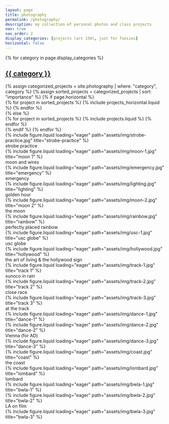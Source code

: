 ```yaml
---
layout: page
title: photography
permalink: /photography/
description: my collection of personal photos and class projects
nav: true
nav_order: 2
display_categories: [projects (art 150), just for funsies]
horizontal: false
---
```


<!-- pages/photography.md -->
<div class="projects">
  <!-- Display categorized projects -->
  {% for category in page.display_categories %}
  <a id="{{ category }}" href=".#{{ category }}">
    <h2 class="category">{{ category }}</h2>
  </a>
  {% assign categorized_projects = site.photography | where: "category", category %}
  {% assign sorted_projects = categorized_projects | sort: "importance" %}
  <!-- Generate cards for each project -->
  {% if page.horizontal %}
  <div class="container">
    <div class="row row-cols-1 row-cols-md-2">
    {% for project in sorted_projects %}
      {% include projects_horizontal.liquid %}
    {% endfor %}
    </div>
  </div>
  {% else %}
  <div class="row row-cols-1 row-cols-md-3">
    {% for project in sorted_projects %}
      {% include projects.liquid %}
    {% endfor %}
  </div>
  {% endif %}
  {% endfor %}
  <div class="row">
    <div class="col-sm mt-3 mt-md-0">
        {% include figure.liquid loading="eager" path="assets/img/strobe-practice.jpg" title="strobe-practice" %}
        <div class="caption">strobe practice</div>
    </div>
    <div class="col-sm mt-3 mt-md-0">
        {% include figure.liquid loading="eager" path="assets/img/moon-1.jpg" title="moon 1" %}
        <div class="caption">moon and wires</div>
        {% include figure.liquid loading="eager" path="assets/img/emergency.jpg" title="emergency" %}
        <div class="caption">emergency</div>
    </div>
  </div>
  <div class="row">
    <div class="col-sm mt-3 mt-md-0">
        {% include figure.liquid loading="eager" path="assets/img/lighting.jpg" title="lighting" %}
        <div class="caption">golden hour</div>
        {% include figure.liquid loading="eager" path="assets/img/moon-2.jpg" title="moon 2" %}
        <div class="caption">the moon</div>
    </div>
    <div class="col-sm mt-3 mt-md-0">
        {% include figure.liquid loading="eager" path="assets/img/rainbow.jpg" title="rainbow" %}
        <div class="caption">perfectly placed rainbow</div>
    </div>
  </div>
  <div class="row">
    <div class="col-sm-4 mt-3 mt-md-0">
        {% include figure.liquid loading="eager" path="assets/img/usc-1.jpg" title="usc globe" %}
        <div class="caption">usc globe</div>
    </div>
    <div class="col-sm-8 mt-3 mt-md-0">
        {% include figure.liquid loading="eager" path="assets/img/hollywood.jpg" title="hollywood" %}
        <div class="caption">the art of living & the hollywood sign</div>
    </div>
  </div>
  <div class="row">
    <div class="col-sm mt-3 mt-md-0">
        {% include figure.liquid loading="eager" path="assets/img/track-1.jpg" title="track 1" %}
        <div class="caption">sunoco in rain</div>
        {% include figure.liquid loading="eager" path="assets/img/track-2.jpg" title="track 2" %}
        <div class="caption">close race</div>
    </div>
    <div class="col-sm mt-3 mt-md-0">
        {% include figure.liquid loading="eager" path="assets/img/track-3.jpg" title="track 3" %}
        <div class="caption">at the track</div>
    </div>
  </div>
  <div class="row">
    <div class="col-sm mt-3 mt-md-0">
        {% include figure.liquid loading="eager" path="assets/img/dance-1.jpg" title="dance-1" %}
    </div>
    <div class="col-sm mt-3 mt-md-0">
        {% include figure.liquid loading="eager" path="assets/img/dance-2.jpg" title="dance-2" %}
        <div class="caption">Vienna (for AD)</div>
    </div>
    <div class="col-sm mt-3 mt-md-0">
        {% include figure.liquid loading="eager" path="assets/img/dance-3.jpg" title="dance-3" %}
    </div>
  </div>
  <div class="row">
    <div class="col-sm mt-3 mt-md-0">
        {% include figure.liquid loading="eager" path="assets/img/coast.jpg" title="coast" %}
        <div class="caption">the coast</div>
    </div>
    <div class="col-sm mt-3 mt-md-0">
        {% include figure.liquid loading="eager" path="assets/img/lombard.jpg" title="lombard" %}
        <div class="caption">lombard</div>
    </div>
  </div>
  <div class="row">
    <div class="col-sm mt-3 mt-md-0">
        {% include figure.liquid loading="eager" path="assets/img/bwla-1.jpg" title="bwla-1" %}
    </div>
    <div class="col-sm mt-3 mt-md-0">
        {% include figure.liquid loading="eager" path="assets/img/bwla-2.jpg" title="bwla-2" %}
        <div class="caption">LA on film</div>
    </div>
    <div class="col-sm mt-3 mt-md-0">
        {% include figure.liquid loading="eager" path="assets/img/bwla-3.jpg" title="bwla-3" %}
    </div>
  </div>
</div>
